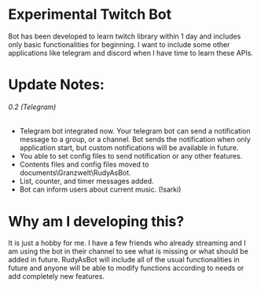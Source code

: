 # Experimental Twitch Bot

Bot has been developed to learn twitch library within 1 day and includes only basic functionalities for beginning. I want to include some other applications like telegram and discord when I have time to learn these APIs.

# Update Notes:
###### 0.2 (Telegram)
- Telegram bot integrated now. Your telegram bot can send a notification message to a group, or a channel. Bot sends the notification when only application start, but custom notifications will be available in future.
- You able to set config files to send notification or any other features.
- Contents files and config files moved to documents\Granzwelt\RudyAsBot.
- List, counter, and timer messages added.
- Bot can inform users about current music. (!sarki)

# Why am I developing this?
It is just a hobby for me. I have a few friends who already streaming and I am using the bot in their channel to see what is missing or what should be added in future. RudyAsBot will include all of the usual functionalities in future and anyone will be able to modify functions according to needs or add completely new features.
